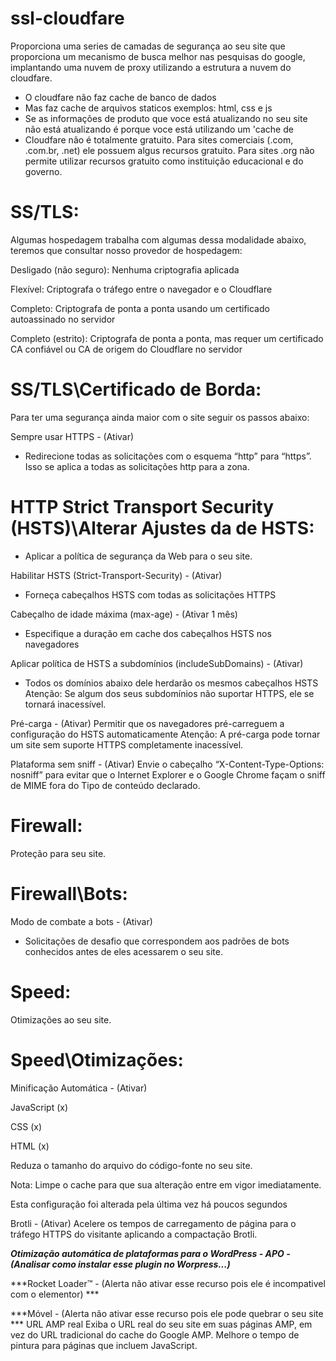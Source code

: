 # ssl-cloudfare

Proporciona uma series de camadas de segurança ao seu site que proporciona um mecanismo de busca melhor nas pesquisas do google, implantando uma nuvem de proxy utilizando a estrutura a nuvem do cloudfare.

- O cloudfare não faz cache de banco de dados
- Mas faz cache de arquivos staticos exemplos: html, css e js
- Se as informações de produto que voce está atualizando no seu site não está atualizando é porque voce está utilizando um 'cache de 
- Cloudfare não é totalmente gratuito. Para sites comerciais (.com, .com.br, .net) ele possuem algus recursos gratuito. Para sites .org não permite utilizar recursos gratuito como instituição educacional e do governo.


# SS/TLS:

Algumas hospedagem trabalha com algumas dessa modalidade abaixo, teremos que consultar nosso provedor de hospedagem:

Desligado (não seguro): Nenhuma criptografia aplicada

Flexível: Criptografa o tráfego entre o navegador e o Cloudflare

Completo: Criptografa de ponta a ponta usando um certificado autoassinado no servidor

Completo (estrito): Criptografa de ponta a ponta, mas requer um certificado CA confiável ou CA de origem do Cloudflare no servidor

# SS/TLS\Certificado de Borda:

Para ter uma segurança ainda maior com o site seguir os passos abaixo:

Sempre usar HTTPS - (Ativar)

* Redirecione todas as solicitações com o esquema “http” para “https”. Isso se aplica a todas as solicitações http para a zona.

# HTTP Strict Transport Security (HSTS)\Alterar Ajustes da de HSTS:

* Aplicar a política de segurança da Web para o seu site.

Habilitar HSTS (Strict-Transport-Security) - (Ativar)

* Forneça cabeçalhos HSTS com todas as solicitações HTTPS

Cabeçalho de idade máxima (max-age) - (Ativar 1 mês)

* Especifique a duração em cache dos cabeçalhos HSTS nos navegadores

Aplicar política de HSTS a subdomínios (includeSubDomains) - (Ativar)

* Todos os domínios abaixo dele herdarão os mesmos cabeçalhos HSTS
Atenção: Se algum dos seus subdomínios não suportar HTTPS, ele se tornará inacessível.


Pré-carga - (Ativar)
Permitir que os navegadores pré-carreguem a configuração do HSTS automaticamente
Atenção: A pré-carga pode tornar um site sem suporte HTTPS completamente inacessível.

Plataforma sem sniff - (Ativar)
Envie o cabeçalho “X-Content-Type-Options: nosniff” para evitar que o Internet Explorer e o Google Chrome façam o sniff de MIME fora do Tipo de conteúdo declarado.

# Firewall:

Proteção para seu site.

# Firewall\Bots:

Modo de combate a bots - (Ativar)

* Solicitações de desafio que correspondem aos padrões de bots conhecidos antes de eles acessarem o seu site.

# Speed:

Otimizações ao seu site.

# Speed\Otimizações: 

Minificação Automática - (Ativar)


JavaScript (x)

CSS (x)

HTML (x)

Reduza o tamanho do arquivo do código-fonte no seu site.

Nota: Limpe o cache para que sua alteração entre em vigor imediatamente.

Esta configuração foi alterada pela última vez há poucos segundos

Brotli - (Ativar)
Acelere os tempos de carregamento de página para o tráfego HTTPS do visitante aplicando a compactação Brotli.

***Otimização automática de plataformas para o WordPress - APO - (Analisar como instalar esse plugin no Worpress...)***

***Rocket Loader™ - (Alerta não ativar esse recurso pois ele é incompativel com o elementor) ***

***Móvel - (Alerta não ativar esse recurso pois ele pode quebrar o seu site ***
URL AMP real
Exiba o URL real do seu site em suas páginas AMP, em vez do URL tradicional do cache do Google AMP.
Melhore o tempo de pintura para páginas que incluem JavaScript.






















